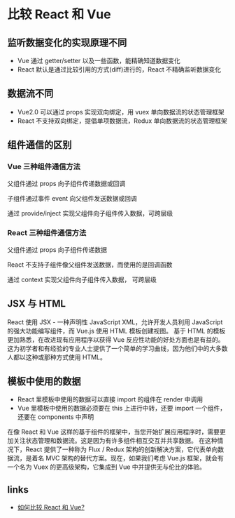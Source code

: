 # 比较 React 和 Vue

## 监听数据变化的实现原理不同

- Vue 通过 getter/setter 以及一些函数，能精确知道数据变化
- React 默认是通过比较引用的方式(diff)进行的，React 不精确监听数据变化

## 数据流不同

- Vue2.0 可以通过 props 实现双向绑定，用 vuex 单向数据流的状态管理框架
- React 不支持双向绑定，提倡单项数据流，Redux 单向数据流的状态管理框架

## 组件通信的区别

### Vue 三种组件通信方法

父组件通过 props 向子组件传递数据或回调

子组件通过事件 event 向父组件发送数据或回调

通过 provide/inject 实现父组件向子组件传入数据，可跨层级

### React 三种组件通信方法

父组件通过 props 向子组件传递数据

React 不支持子组件像父组件发送数据，而使用的是回调函数

通过 context 实现父组件向子组件传入数据， 可跨层级

## JSX 与 HTML

React 使用 JSX - 一种声明性 JavaScript XML，允许开发人员利用 JavaScript 的强大功能编写组件，而 Vue.js 使用 HTML 模板创建视图。
基于 HTML 的模板更加熟悉，在改进现有应用程序以获得 Vue 反应性功能的好处方面也是有益的。这为初学者和有经验的专业人士提供了一个简单的学习曲线，因为他们中的大多数人都以这种或那种方式使用 HTML。

## 模板中使用的数据

- React 里模板中使用的数据可以直接 import 的组件在 render 中调用
- Vue 里模板中使用的数据必须要在 this 上进行中转，还要 import 一个组件，还要在 components 中声明

在像 React 和 Vue 这样的基于组件的框架中，当您开始扩展应用程序时，需要更加关注状态管理和数据流。这是因为有许多组件相互交互并共享数据。
在这种情况下，React 提供了一种称为 Flux / Redux 架构的创新解决方案，它代表单向数据流，是着名 MVC 架构的替代方案。现在，如果我们考虑 Vue.js 框架，就会有一个名为 Vuex 的更高级架构，它集成到 Vue 中并提供无与伦比的体验。

## links

- [如何比较 React 和 Vue?](https://segmentfault.com/a/1190000021698504#item-5)

